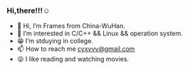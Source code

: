 ### Hi,there!!!☺️

- 👋 Hi, I’m Frames from China-WuHan.
- 👀 I’m interested in C/C++ && Linux && operation system.
- 😁 I’m stduying in college.
- 📫 How to reach me cyxvvv@gmail.com
- 😜 I like reading and watching movies.

<!---
Cyxuan0311/Cyxuan0311 is a ✨ special ✨ repository because its `README.md` (this file) appears on your GitHub profile.
You can click the Preview link to take a look at your changes.
--->
